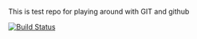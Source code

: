This is test repo for playing around with GIT and github 

[![Build Status](https://secure.travis-ci.org/tapsboy/GIT-Test.png)](https://travis-ci.org/tapsboy/GIT-Test)